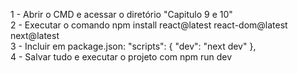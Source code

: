 1 - Abrir o CMD e acessar o diretório "Capitulo 9 e 10" <br>
2 - Executar o comando npm install react@latest react-dom@latest next@latest <br>
3 - Incluir em package.json: 
  "scripts": {
    "dev": "next dev"
  },
<br>
4 - Salvar tudo e executar o projeto com npm run dev 
